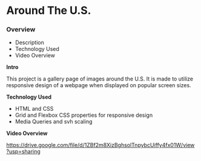# Around The U.S.

### Overview

- Description
- Technology Used
- Video Overview

**Intro**

This project is a gallery page of images around the U.S. It is made to utilize
responsive design of a webpage when displayed on popular screen sizes.

**Technology Used**

- HTML and CSS
- Grid and Flexbox CSS properties for responsive design
- Media Queries and svh scaling

**Video Overview**

https://drive.google.com/file/d/1ZBf2m8XizBghsolTnpybcUiffy4fx01W/view?usp=sharing
